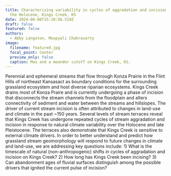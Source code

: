 ```yaml
---
title: Characterizing variability in cycles of aggradation and incision during
  the Holocene, Kings Creek, KS
date: 2024-06-06T15:10:56.519Z
draft: false
featured: false
authors:
  - Abby Langston, Moupyali Chakravarty
image:
  filename: featured.jpg
  focal_point: Center
  preview_only: false
  caption: Mou and a meander cutoff on Kings Creek, KS.
---
```

Perennial and ephemeral streams that flow through Konza Prairie in the Flint Hills of northeast Kansasact as boundary conditions for the surrounding grassland ecosystem and host diverse riparian ecosystems. Kings Creek drains most of Konza Praire and is currently undergoing a phase of incision that disconnects the stream channels from the floodplain and alters connectivity of sediment and water between the streams and hillslopes. The driver of current stream incision is often attributed to changes in land-use and climate in the past ~150 years. Several levels of stream terraces reveal that Kings Creek has undergone repeated cycles of stream aggradation and incision in response to natural climate variability over the Holocene and late Pleistocene. The terraces also demonstrate that Kings Creek is sensitive to external climate drivers. In order to better understand and predict how grassland stream geomorphology will respond to future changes in climate and land-use, we are addressing key questions include: 1) What is the timescale of natural (non-anthropogenic) shifts in cycles of aggradation and incision on Kings Creek? 2) How long has Kings Creek been incising? 3) Can abandonment ages of fluvial surfaces distinguish among the possible drivers that ignited the current pulse of incision? 
